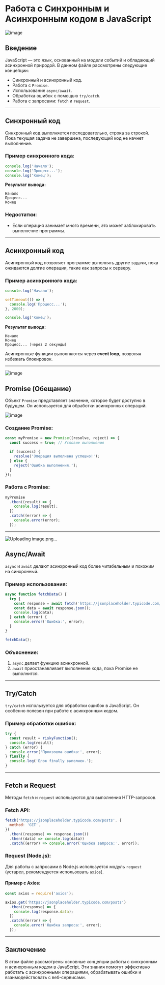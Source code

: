 # Работа с Синхронным и Асинхронным кодом в JavaScript

![image](https://github.com/user-attachments/assets/3c2643ad-8f4a-4e76-903b-def22f25cbe8)

## Введение
JavaScript — это язык, основанный на модели событий и обладающий асинхронной природой. В данном файле рассмотрены следующие концепции:
- Синхронный и асинхронный код.
- Работа с `Promise`.
- Использование `async/await`.
- Обработка ошибок с помощью `try/catch`.
- Работа с запросами: `fetch` и `request`.

---

## Синхронный код
Синхронный код выполняется последовательно, строка за строкой. Пока текущая задача не завершена, последующий код не начнет выполнение.

### Пример синхронного кода:
```javascript
console.log('Начало');
console.log('Процесс...');
console.log('Конец');
```
**Результат вывода:**
```
Начало
Процесс...
Конец
```

### Недостатки:
- Если операция занимает много времени, это может заблокировать выполнение программы.

---

## Асинхронный код
Асинхронный код позволяет программе выполнять другие задачи, пока ожидаются долгие операции, такие как запросы к серверу.

### Пример асинхронного кода:
```javascript
console.log('Начало');

setTimeout(() => {
  console.log('Процесс...');
}, 2000);

console.log('Конец');
```
**Результат вывода:**
```
Начало
Конец
Процесс... (через 2 секунды)
```

Асинхронные функции выполняются через **event loop**, позволяя избежать блокировок.

---


![image](https://github.com/user-attachments/assets/0c5834b2-fce1-4742-98da-07f0d214eafb)


## Promise (Обещание)
Объект `Promise` представляет значение, которое будет доступно в будущем. Он используется для обработки асинхронных операций.

![image](https://github.com/user-attachments/assets/e2938fbd-e1d8-4345-b95c-6861b39beb2b)

### Создание Promise:
```javascript
const myPromise = new Promise((resolve, reject) => {
  const success = true; // Условие выполнения

  if (success) {
    resolve('Операция выполнена успешно!');
  } else {
    reject('Ошибка выполнения.');
  }
});
```

### Работа с Promise:
```javascript
myPromise
  .then((result) => {
    console.log(result);
  })
  .catch((error) => {
    console.error(error);
  });
```

---

![Uploading image.png…]()

## Async/Await
`async` и `await` делают асинхронный код более читабельным и похожим на синхронный.

### Пример использования:
```javascript
async function fetchData() {
  try {
    const response = await fetch('https://jsonplaceholder.typicode.com/posts/1');
    const data = await response.json();
    console.log(data);
  } catch (error) {
    console.error('Ошибка:', error);
  }
}

fetchData();
```

### Объяснение:
1. `async` делает функцию асинхронной.
2. `await` приостанавливает выполнение кода, пока Promise не выполнится.

---

## Try/Catch
`try/catch` используется для обработки ошибок в JavaScript. Он особенно полезен при работе с асинхронным кодом.

### Пример обработки ошибок:
```javascript
try {
  const result = riskyFunction();
  console.log(result);
} catch (error) {
  console.error('Произошла ошибка:', error);
} finally {
  console.log('Блок finally выполнен.');
}
```

---

## Fetch и Request
Методы `fetch` и `request` используются для выполнения HTTP-запросов.

### Fetch API:
```javascript
fetch('https://jsonplaceholder.typicode.com/posts', {
  method: 'GET',
})
  .then((response) => response.json())
  .then((data) => console.log(data))
  .catch((error) => console.error('Ошибка запроса:', error));
```

### Request (Node.js):
Для работы с запросами в Node.js используется модуль `request` (устарел, рекомендуется использовать `axios`).

#### Пример с Axios:
```javascript
const axios = require('axios');

axios.get('https://jsonplaceholder.typicode.com/posts')
  .then((response) => {
    console.log(response.data);
  })
  .catch((error) => {
    console.error('Ошибка запроса:', error);
  });
```

---

## Заключение
В этом файле рассмотрены основные концепции работы с синхронным и асинхронным кодом в JavaScript. Эти знания помогут эффективно работать с асинхронными операциями, обрабатывать ошибки и взаимодействовать с веб-сервисами.

